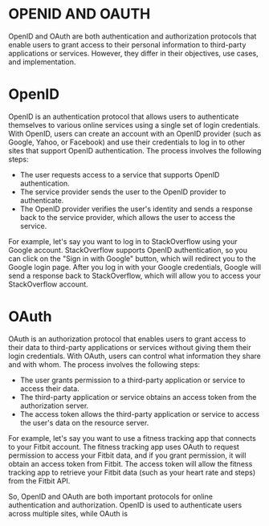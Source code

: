# OPENID AND OAUTH
OpenID and OAuth are both authentication and authorization protocols that enable users to grant access to their personal information to third-party applications or services. However, they differ in their objectives, use cases, and implementation.

# OpenID
OpenID is an authentication protocol that allows users to authenticate themselves to various online services using a single set of login credentials. 
With OpenID, users can create an account with an OpenID provider (such as Google, Yahoo, or Facebook) and use their credentials to log in to other sites that support OpenID authentication. 
The process involves the following steps:

- The user requests access to a service that supports OpenID authentication.
- The service provider sends the user to the OpenID provider to authenticate.
- The OpenID provider verifies the user's identity and sends a response back to the service provider, which allows the user to access the service.
	
For example, let's say you want to log in to StackOverflow using your Google account. StackOverflow supports OpenID authentication, so you can click on the "Sign in with Google" button, which will redirect you to the Google login page. After you log in with your Google credentials, Google will send a response back to StackOverflow, which will allow you to access your StackOverflow account.

# OAuth
OAuth is an authorization protocol that enables users to grant access to their data to third-party applications or services without giving them their login credentials. With OAuth, users can control what information they share and with whom. 
The process involves the following steps:

- The user grants permission to a third-party application or service to access their data.
- The third-party application or service obtains an access token from the authorization server.
- The access token allows the third-party application or service to access the user's data on the resource server.
	
For example, let's say you want to use a fitness tracking app that connects to your Fitbit account. The fitness tracking app uses OAuth to request permission to access your Fitbit data, and if you grant permission, it will obtain an access token from Fitbit.
The access token will allow the fitness tracking app to retrieve your Fitbit data (such as your heart rate and steps) from the Fitbit API.

So, OpenID and OAuth are both important protocols for online authentication and authorization. OpenID is used to authenticate users across multiple sites, while OAuth is 
